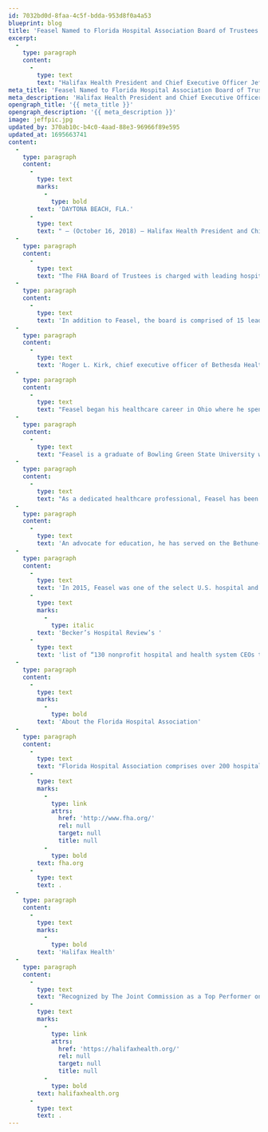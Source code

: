 ```yaml
---
id: 7032bd0d-8faa-4c5f-bdda-953d8f0a4a53
blueprint: blog
title: 'Feasel Named to Florida Hospital Association Board of Trustees'
excerpt:
  -
    type: paragraph
    content:
      -
        type: text
        text: "Halifax Health President and Chief Executive Officer Jeff Feasel has been named to the Florida Hospital Association (FHA) 2018-19 Board of Trustees.\_ The board was installed October 4 during FHA’s annual meeting in Orlando."
meta_title: 'Feasel Named to Florida Hospital Association Board of Trustees'
meta_description: 'Halifax Health President and Chief Executive Officer Jeff Feasel has been named to the Florida Hospital Association (FHA) 2018-19 Board of Trustees.'
opengraph_title: '{{ meta_title }}'
opengraph_description: '{{ meta_description }}'
image: jeffpic.jpg
updated_by: 370ab10c-b4c0-4aad-88e3-96966f89e595
updated_at: 1695663741
content:
  -
    type: paragraph
    content:
      -
        type: text
        marks:
          -
            type: bold
        text: 'DAYTONA BEACH, FLA.'
      -
        type: text
        text: " – (October 16, 2018) – Halifax Health President and Chief Executive Officer Jeff Feasel has been named to the Florida Hospital Association (FHA) 2018-19 Board of Trustees.\_ The board was installed October 4 during FHA’s annual meeting in Orlando."
  -
    type: paragraph
    content:
      -
        type: text
        text: "The FHA Board of Trustees is charged with leading hospital patient safety efforts through the Centers for Medicare and Medicaid Services Hospital Improvement Innovation Networks.\_ Through 2019, participating hospitals will work to decrease patient harm by 20 percent and reduce hospital readmissions by 12 percent."
  -
    type: paragraph
    content:
      -
        type: text
        text: 'In addition to Feasel, the board is comprised of 15 leaders of Florida hospitals and health systems, including: Lee Health, Cleveland Clinic Florida, Nemours Children’s Hospital, HealthSouth Sunrise Rehabilitation, Tampa General Hospital, BayCare Health System, Martin Health System, Tallahassee Memorial Healthcare, Mount Sinai Medical Center, Orlando Health, Lakeland Regional Health, Florida Hospital, St. Vincent’s HealthCare, NCH Healthcare System and Hendry Regional Medical Center.'
  -
    type: paragraph
    content:
      -
        type: text
        text: 'Roger L. Kirk, chief executive officer of Bethesda Health, now part of Baptist Health South Florida, was elected to serve as chairman of the board.'
  -
    type: paragraph
    content:
      -
        type: text
        text: "Feasel began his healthcare career in Ohio where he spent 16 years directing essential business operations for the Medical College of Ohio Hospitals in Toledo and Wood County Hospital in Bowling Green.\_ In 2000, he joined Halifax Health where he filled critical roles including president and chief executive officer of Patient Business and Financial Services, vice president of Halifax Community Health System and chief operating officer.\_ In 2005, he was named president and chief executive officer of Halifax Health."
  -
    type: paragraph
    content:
      -
        type: text
        text: "Feasel is a graduate of Bowling Green State University where he received a Bachelor of Science in Business Administration.\_ He later earned a Master of Business Administration degree from the University of Findlay in Findlay, Ohio."
  -
    type: paragraph
    content:
      -
        type: text
        text: "As a dedicated healthcare professional, Feasel has been actively involved in the governance of many industry associations including the Safety Net Hospital Alliance of Florida, VHA Southeast, America’s Essential Hospitals, Florida Hospital Association and the American Hospital Association and Emergency Medical Foundation.\_ He is a member of the American College of Healthcare Executives and Healthcare Financial Management Association and has served in leadership roles for multiple community organizations including the Civic League of Halifax Area, Daytona Regional Chamber of Commerce, Daytona Beach Community Foundation, Healthy Communities Board and the Florida State University Community Advisory Board."
  -
    type: paragraph
    content:
      -
        type: text
        text: 'An advocate for education, he has served on the Bethune-Cookman University Business Advisory Board, Embry- Riddle Aeronautical University Board of Trustees and Daytona Beach Youth Mentoring Program Advisory Board.'
  -
    type: paragraph
    content:
      -
        type: text
        text: 'In 2015, Feasel was one of the select U.S. hospital and health system leaders named to '
      -
        type: text
        marks:
          -
            type: italic
        text: 'Becker’s Hospital Review’s '
      -
        type: text
        text: 'list of “130 nonprofit hospital and health system CEOs to know.”'
  -
    type: paragraph
    content:
      -
        type: text
        marks:
          -
            type: bold
        text: 'About the Florida Hospital Association'
  -
    type: paragraph
    content:
      -
        type: text
        text: "Florida Hospital Association comprises over 200 hospitals and health systems from across the state.\_ Through representation and advocacy, education, and informational services, FHA supports the mission of its members to provide the highest quality of care to the patients they serve.\_ For more information, visit "
      -
        type: text
        marks:
          -
            type: link
            attrs:
              href: 'http://www.fha.org/'
              rel: null
              target: null
              title: null
          -
            type: bold
        text: fha.org
      -
        type: text
        text: .
  -
    type: paragraph
    content:
      -
        type: text
        marks:
          -
            type: bold
        text: 'Halifax Health'
  -
    type: paragraph
    content:
      -
        type: text
        text: "Recognized by The Joint Commission as a Top Performer on Key Quality Measures, Halifax Health serves Volusia and Flagler counties, providing a continuum of healthcare services through a network of organizations including a tertiary hospital, community hospital, freestanding emergency department, an urgent care, psychiatric services, a cancer treatment center with five outreach locations, the area’s largest hospice, a center for inpatient rehabilitation, outpatient rehabilitation clinics, primary care walk-in clinics, a walk-in clinic specializing in women’s health, a pediatric care community clinic, three children’s medical practices, a home healthcare agency, and an exclusive provider organization.\_ Halifax Health offers the area’s only Level II Trauma Center, Comprehensive Stroke Center, Pediatric Intensive Care Unit, Pediatric Emergency Department, Child and Adolescent Behavioral Services, complete Neurosurgical Services, OB Emergency Department and Level II Neonatal Intensive Care Unit that cares for babies born as early as 28 weeks.\_ For more information, visit "
      -
        type: text
        marks:
          -
            type: link
            attrs:
              href: 'https://halifaxhealth.org/'
              rel: null
              target: null
              title: null
          -
            type: bold
        text: halifaxhealth.org
      -
        type: text
        text: .
---
```

